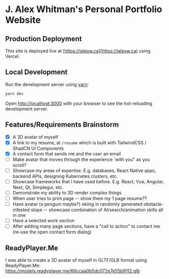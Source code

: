 # J. Alex Whitman's Personal Portfolio Website

## Production Deployment

This site is deployed live at [https://jalexw.ca](https://jalexw.ca) using Vercel.

## Local Development

Run the development server using [yarn](https://yarnpkg.com/):

```bash
yarn dev
```

Open [http://localhost:3000](http://localhost:3000) with your browser to see the hot-reloading development server.

## Features/Requirements Brainstorm

- [x] A 3D avatar of myself
- [x] A link to my resume, at `/resume` which is built with TailwindCSS / ShadCN UI Components
- [x] A contact form that sends me and the user an email
- [ ] Make avatar that moves through the experience 'with you" as you scroll?
- [ ] Showcase my areas of expertise. E.g. databases, React Native apps, backend APIs, designing Kubernetes clusters, etc.
- [ ] Showcase frameworks that I have used before. E.g. React, Vue, Angular, Next, Qt, Simplegui, etc.
- [ ] Demonstrate my ability to 3D render complex things
- [ ] When user tries to print page -- show them my 1 page resume??
- [ ] Have avatar (a penguin maybe?) skiing in randomly generated obstacle-infested slope -- showcase combination of AI/search/animation skills all in one
- [ ] Have a selected work section
- [ ] After adding many page sections, have a "call to action" to contact me (re-use the open contact form dialog)

## ReadyPlayer.Me

I was able to create a 3D avatar of myself in GLTF/GLB format using ReadyPlayer.Me: https://models.readyplayer.me/66ccaa0b5dc072e7e55b9112.glb
